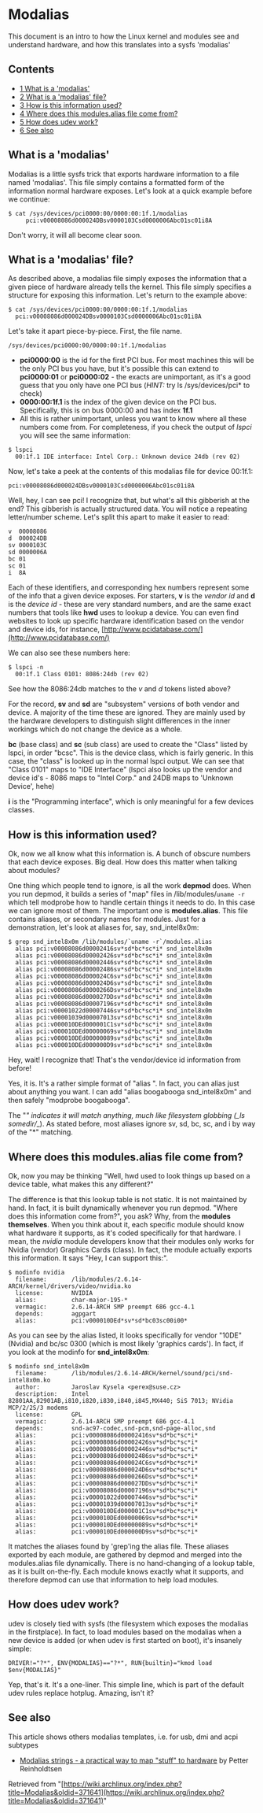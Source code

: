 # Modalias

This document is an intro to how the Linux kernel and modules see and understand hardware, and how this translates into a sysfs 'modalias'

## Contents

*   [1 What is a 'modalias'](#What_is_a_.27modalias.27)
*   [2 What is a 'modalias' file?](#What_is_a_.27modalias.27_file.3F)
*   [3 How is this information used?](#How_is_this_information_used.3F)
*   [4 Where does this modules.alias file come from?](#Where_does_this_modules.alias_file_come_from.3F)
*   [5 How does udev work?](#How_does_udev_work.3F)
*   [6 See also](#See_also)

## What is a 'modalias'

Modalias is a little sysfs trick that exports hardware information to a file named 'modalias'. This file simply contains a formatted form of the information normal hardware exposes. Let's look at a quick example before we continue:

```
$ cat /sys/devices/pci0000:00/0000:00:1f.1/modalias
     pci:v00008086d000024DBsv0000103Csd0000006Abc01sc01i8A

```

Don't worry, it will all become clear soon.

## What is a 'modalias' file?

As described above, a modalias file simply exposes the information that a given piece of hardware already tells the kernel. This file simply specifies a structure for exposing this information. Let's return to the example above:

```
$ cat /sys/devices/pci0000:00/0000:00:1f.1/modalias
  pci:v00008086d000024DBsv0000103Csd0000006Abc01sc01i8A

```

Let's take it apart piece-by-piece. First, the file name.

```
/sys/devices/pci0000:00/0000:00:1f.1/modalias

```

*   **pci0000:00** is the id for the first PCI bus. For most machines this will be the only PCI bus you have, but it's possible this can extend to **pci0000:01** or **pci0000:02** - the exacts are unimportant, as it's a good guess that you only have one PCI bus (_HINT:_ try ls /sys/devices/pci* to check)
*   **0000:00:1f.1** is the index of the given device on the PCI bus. Specifically, this is on bus 0000:00 and has index **1f.1**
*   All this is rather unimportant, unless you want to know where all these numbers come from. For completeness, if you check the output of _lspci_ you will see the same information:

```
$ lspci
  00:1f.1 IDE interface: Intel Corp.: Unknown device 24db (rev 02)

```

Now, let's take a peek at the contents of this modalias file for device 00:1f.1:

```
pci:v00008086d000024DBsv0000103Csd0000006Abc01sc01i8A

```

Well, hey, I can see pci! I recognize that, but what's all this gibberish at the end? This gibberish is actually structured data. You will notice a repeating letter/number scheme. Let's split this apart to make it easier to read:

```
v  00008086
d  000024DB
sv 0000103C
sd 0000006A
bc 01
sc 01
i  8A

```

Each of these identifiers, and corresponding hex numbers represent some of the info that a given device exposes. For starters, **v** is the _vendor id_ and **d** is the _device id_ - these are very standard numbers, and are the same exact numbers that tools like **hwd** uses to lookup a device. You can even find websites to look up specific hardware identification based on the vendor and device ids, for instance, [http://www.pcidatabase.com/](http://www.pcidatabase.com/)

We can also see these numbers here:

```
$ lspci -n
  00:1f.1 Class 0101: 8086:24db (rev 02)

```

See how the 8086:24db matches to the _v_ and _d_ tokens listed above?

For the record, **sv** and **sd** are "subsystem" versions of both vendor and device. A majority of the time these are ignored. They are mainly used by the hardware developers to distinguish slight differences in the inner workings which do not change the device as a whole.

**bc** (base class) and **sc** (sub class) are used to create the "Class" listed by lspci, in order "bcsc". This is the device class, which is fairly generic. In this case, the "class" is looked up in the normal lspci output. We can see that "Class 0101" maps to "IDE Interface" (lspci also looks up the vendor and device id's - 8086 maps to "Intel Corp." and 24DB maps to 'Unknown Device', hehe)

**i** is the "Programming interface", which is only meaningful for a few devices classes.

## How is this information used?

Ok, now we all know what this information is. A bunch of obscure numbers that each device exposes. Big deal. How does this matter when talking about modules?

One thing which people tend to ignore, is all the work **depmod** does. When you run depmod, it builds a series of "map" files in /lib/modules/`uname -r` which tell modprobe how to handle certain things it needs to do. In this case we can ignore most of them. The important one is **modules.alias**. This file contains aliases, or secondary names for modules. Just for a demonstration, let's look at aliases for, say, snd_intel8x0m:

```
$ grep snd_intel8x0m /lib/modules/`uname -r`/modules.alias
  alias pci:v00008086d00002416sv*sd*bc*sc*i* snd_intel8x0m
  alias pci:v00008086d00002426sv*sd*bc*sc*i* snd_intel8x0m
  alias pci:v00008086d00002446sv*sd*bc*sc*i* snd_intel8x0m
  alias pci:v00008086d00002486sv*sd*bc*sc*i* snd_intel8x0m
  alias pci:v00008086d000024C6sv*sd*bc*sc*i* snd_intel8x0m
  alias pci:v00008086d000024D6sv*sd*bc*sc*i* snd_intel8x0m
  alias pci:v00008086d0000266Dsv*sd*bc*sc*i* snd_intel8x0m
  alias pci:v00008086d000027DDsv*sd*bc*sc*i* snd_intel8x0m
  alias pci:v00008086d00007196sv*sd*bc*sc*i* snd_intel8x0m
  alias pci:v00001022d00007446sv*sd*bc*sc*i* snd_intel8x0m
  alias pci:v00001039d00007013sv*sd*bc*sc*i* snd_intel8x0m
  alias pci:v000010DEd000001C1sv*sd*bc*sc*i* snd_intel8x0m
  alias pci:v000010DEd00000069sv*sd*bc*sc*i* snd_intel8x0m
  alias pci:v000010DEd00000089sv*sd*bc*sc*i* snd_intel8x0m
  alias pci:v000010DEd000000D9sv*sd*bc*sc*i* snd_intel8x0m

```

Hey, wait! I recognize that! That's the vendor/device id information from before!

Yes, it is. It's a rather simple format of "alias <something> <actual module>". In fact, you can alias just about anything you want. I can add "alias boogabooga snd_intel8x0m" and then safely "modprobe boogabooga".

The "*" indicates it will match anything, much like filesystem globbing (_ls somedir/*_). As stated before, most aliases ignore sv, sd, bc, sc, and i by way of the "*" matching.

## Where does this modules.alias file come from?

Ok, now you may be thinking "Well, hwd used to look things up based on a device table, what makes this any different?"

The difference is that this lookup table is not static. It is not maintained by hand. In fact, it is built dynamically whenever you run depmod. "Where does this information come from?", you ask? Why, from the **modules themselves**. When you think about it, each specific module should know what hardware it supports, as it's coded specifically for that hardware. I mean, the _nvidia_ module developers know that their modules only works for Nvidia (vendor) Graphics Cards (class). In fact, the module actually exports this information. It says "Hey, I can support this:".

```
$ modinfo nvidia
  filename:       /lib/modules/2.6.14-ARCH/kernel/drivers/video/nvidia.ko
  license:        NVIDIA
  alias:          char-major-195-*
  vermagic:       2.6.14-ARCH SMP preempt 686 gcc-4.1
  depends:        agpgart
  alias:          pci:v000010DEd*sv*sd*bc03sc00i00*

```

As you can see by the alias listed, it looks specifically for vendor "10DE" (Nvidia) and bc/sc 0300 (which is most likely 'graphics cards'). In fact, if you look at the modinfo for **snd_intel8x0m**:

```
$ modinfo snd_intel8x0m
  filename:       /lib/modules/2.6.14-ARCH/kernel/sound/pci/snd-intel8x0m.ko
  author:         Jaroslav Kysela <perex@suse.cz>
  description:    Intel 82801AA,82901AB,i810,i820,i830,i840,i845,MX440; SiS 7013; NVidia MCP/2/2S/3 modems
  license:        GPL
  vermagic:       2.6.14-ARCH SMP preempt 686 gcc-4.1
  depends:        snd-ac97-codec,snd-pcm,snd-page-alloc,snd
  alias:          pci:v00008086d00002416sv*sd*bc*sc*i*
  alias:          pci:v00008086d00002426sv*sd*bc*sc*i*
  alias:          pci:v00008086d00002446sv*sd*bc*sc*i*
  alias:          pci:v00008086d00002486sv*sd*bc*sc*i*
  alias:          pci:v00008086d000024C6sv*sd*bc*sc*i*
  alias:          pci:v00008086d000024D6sv*sd*bc*sc*i*
  alias:          pci:v00008086d0000266Dsv*sd*bc*sc*i*
  alias:          pci:v00008086d000027DDsv*sd*bc*sc*i*
  alias:          pci:v00008086d00007196sv*sd*bc*sc*i*
  alias:          pci:v00001022d00007446sv*sd*bc*sc*i*
  alias:          pci:v00001039d00007013sv*sd*bc*sc*i*
  alias:          pci:v000010DEd000001C1sv*sd*bc*sc*i*
  alias:          pci:v000010DEd00000069sv*sd*bc*sc*i*
  alias:          pci:v000010DEd00000089sv*sd*bc*sc*i*
  alias:          pci:v000010DEd000000D9sv*sd*bc*sc*i*

```

It matches the aliases found by 'grep'ing the alias file. These aliases exported by each module, are gathered by depmod and merged into the modules.alias file dynamically. There is no hand-changing of a lookup table, as it is built on-the-fly. Each module knows exactly what it supports, and therefore depmod can use that information to help load modules.

## How does udev work?

udev is closely tied with sysfs (the filesystem which exposes the modalias in the firstplace). In fact, to load modules based on the modalias when a new device is added (or when udev is first started on boot), it's insanely simple:

```
DRIVER!="?*", ENV{MODALIAS}=="?*", RUN{builtin}="kmod load $env{MODALIAS}"

```

Yep, that's it. It's a one-liner. This simple line, which is part of the default udev rules replace hotplug. Amazing, isn't it?

## See also

This article shows others modalias templates, i.e. for usb, dmi and acpi subtypes

*   [Modalias strings - a practical way to map "stuff" to hardware](http://people.skolelinux.org/pere/blog/Modalias_strings___a_practical_way_to_map__stuff__to_hardware.html) by Petter Reinholdtsen

Retrieved from "[https://wiki.archlinux.org/index.php?title=Modalias&oldid=371641](https://wiki.archlinux.org/index.php?title=Modalias&oldid=371641)"